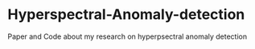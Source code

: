 # Hyperspectral-Anomaly-detection
Paper and Code about my research on hyperpsectral anomaly detection 
